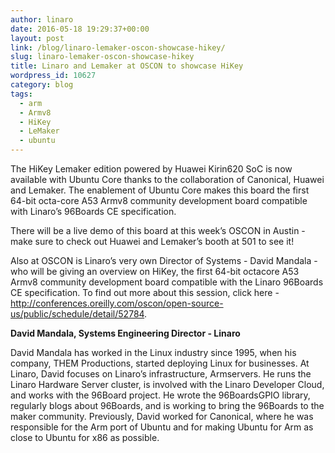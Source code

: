 ```yaml
---
author: linaro
date: 2016-05-18 19:29:37+00:00
layout: post
link: /blog/linaro-lemaker-oscon-showcase-hikey/
slug: linaro-lemaker-oscon-showcase-hikey
title: Linaro and Lemaker at OSCON to showcase HiKey
wordpress_id: 10627
category: blog
tags:
  - arm
  - Armv8
  - HiKey
  - LeMaker
  - ubuntu
---
```


The HiKey Lemaker edition powered by Huawei Kirin620 SoC is now available with Ubuntu Core thanks to the collaboration of Canonical, Huawei and Lemaker. The enablement of Ubuntu Core makes this board the first 64-bit octa-core A53 Armv8 community development board compatible with Linaro’s 96Boards CE specification.

There will be a live demo of this board at this week’s OSCON in Austin - make sure to check out Huawei and Lemaker’s booth at 501 to see it!

Also at OSCON is Linaro’s very own Director of Systems - David Mandala - who will be giving an overview on HiKey, the first 64-bit octacore A53 Armv8 community development board compatible with the Linaro 96Boards CE specification. To find out more about this session, click here - http://conferences.oreilly.com/oscon/open-source-us/public/schedule/detail/52784.

**David Mandala, Systems Engineering Director - Linaro**

David Mandala has worked in the Linux industry since 1995, when his company, THEM Productions, started deploying Linux for businesses. At Linaro, David focuses on Linaro’s infrastructure, Armservers. He runs the Linaro Hardware Server cluster, is involved with the Linaro Developer Cloud, and works with the 96Board project. He wrote the 96BoardsGPIO library, regularly blogs about 96Boards, and is working to bring the 96Boards to the maker community. Previously, David worked for Canonical, where he was responsible for the Arm port of Ubuntu and for making Ubuntu for Arm as close to Ubuntu for x86 as possible.
